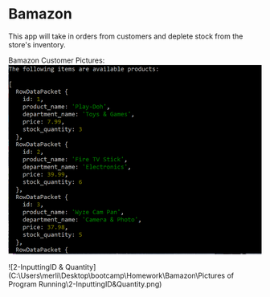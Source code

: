 # Bamazon
This app will take in orders from customers and deplete stock from the store's inventory.

Bamazon Customer Pictures:
![1-DisplayingItems](\RunningProgramPictures\1-DisplayingItems.png)

![2-InputtingID & Quantity](C:\Users\merli\Desktop\bootcamp\Homework\Bamazon\Pictures of Program Running\2-InputtingID&Quantity.png)

